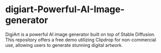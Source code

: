 # digiart-Powerful-AI-Image-generator
DigiArt is a powerful AI image generator built on top of Stable Diffusion. This repository offers a free demo utilizing Clipdrop for non-commercial use, allowing users to generate stunning digital artwork.
